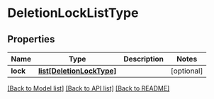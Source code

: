 # DeletionLockListType

## Properties
Name | Type | Description | Notes
------------ | ------------- | ------------- | -------------
**lock** | [**list[DeletionLockType]**](DeletionLockType.md) |  | [optional] 

[[Back to Model list]](../README.md#documentation-for-models) [[Back to API list]](../README.md#documentation-for-api-endpoints) [[Back to README]](../README.md)


